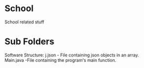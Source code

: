# School
School related stuff

# Sub Folders
Software Structure:
j.json - File containing json objects in an array.
Main.java -File containing the program's main function.
